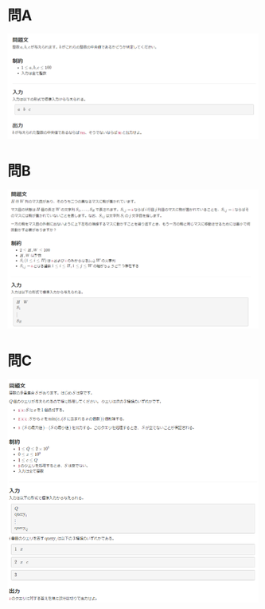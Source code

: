 # 問A
![問A](https://github.com/yuudee/Atcoder/blob/images/ABC253A.PNG)
# 問B
![問B](https://github.com/yuudee/Atcoder/blob/images/ABC253B.PNG)
# 問C
![問C](https://github.com/yuudee/Atcoder/blob/images/ABC253C.PNG)